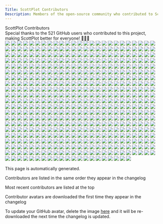 ```yaml
---
Title: ScottPlot Contributors
Description: Members of the open-source community who contributed to ScottPlot
---
```


<div class="mt-3 text-center fs-1 fw-semibold">ScottPlot Contributors</div>
<div class='fs-5 fw-lighter text-center mb-4'>
    Special thanks to the <span class="sparkle-highlight">521</span> GitHub users 
    who contributed to this project, making ScottPlot better for everyone!
    💖🚀✨
</div>
<div class='avatar-container my-3'>
<a href='https://github.com/hsfetterman'><img src='https://scottplot.net/images/contributors/hsfetterman.jpg'></a>
<a href='https://github.com/manaruto'><img src='https://scottplot.net/images/contributors/manaruto.jpg'></a>
<a href='https://github.com/bwedding'><img src='https://scottplot.net/images/contributors/bwedding.jpg'></a>
<a href='https://github.com/CoderPM2011'><img src='https://scottplot.net/images/contributors/coderpm2011.jpg'></a>
<a href='https://github.com/JoeStoneAT'><img src='https://scottplot.net/images/contributors/joestoneat.png'></a>
<a href='https://github.com/bclehmann'><img src='https://scottplot.net/images/contributors/bclehmann.png'></a>
<a href='https://github.com/uperp'><img src='https://scottplot.net/images/contributors/uperp.png'></a>
<a href='https://github.com/dtoppani-twist'><img src='https://scottplot.net/images/contributors/dtoppani-twist.png'></a>
<a href='https://github.com/chen1tian'><img src='https://scottplot.net/images/contributors/chen1tian.png'></a>
<a href='https://github.com/ssharks'><img src='https://scottplot.net/images/contributors/ssharks.png'></a>
<a href='https://github.com/StendProg'><img src='https://scottplot.net/images/contributors/stendprog.png'></a>
<a href='https://github.com/ScottSSapphire'><img src='https://scottplot.net/images/contributors/scottssapphire.png'></a>
<a href='https://github.com/marklam'><img src='https://scottplot.net/images/contributors/marklam.jpg'></a>
<a href='https://github.com/Roman-Rak'><img src='https://scottplot.net/images/contributors/roman-rak.png'></a>
<a href='https://github.com/asmallproblem'><img src='https://scottplot.net/images/contributors/asmallproblem.png'></a>
<a href='https://github.com/jux-stef'><img src='https://scottplot.net/images/contributors/jux-stef.png'></a>
<a href='https://github.com/Corbini'><img src='https://scottplot.net/images/contributors/corbini.png'></a>
<a href='https://github.com/macaba'><img src='https://scottplot.net/images/contributors/macaba.png'></a>
<a href='https://github.com/Muny'><img src='https://scottplot.net/images/contributors/muny.png'></a>
<a href='https://github.com/bouyeijiang'><img src='https://scottplot.net/images/contributors/bouyeijiang.jpg'></a>
<a href='https://github.com/bukowa'><img src='https://scottplot.net/images/contributors/bukowa.png'></a>
<a href='https://github.com/VladislavPustovarov'><img src='https://scottplot.net/images/contributors/vladislavpustovarov.png'></a>
<a href='https://github.com/quantfreedom'><img src='https://scottplot.net/images/contributors/quantfreedom.jpg'></a>
<a href='https://github.com/luo-ross'><img src='https://scottplot.net/images/contributors/luo-ross.jpg'></a>
<a href='https://github.com/onur-akaydin'><img src='https://scottplot.net/images/contributors/onur-akaydin.png'></a>
<a href='https://github.com/allrightsreserved'><img src='https://scottplot.net/images/contributors/allrightsreserved.png'></a>
<a href='https://github.com/aespitia'><img src='https://scottplot.net/images/contributors/aespitia.jpg'></a>
<a href='https://github.com/heartacker'><img src='https://scottplot.net/images/contributors/heartacker.jpg'></a>
<a href='https://github.com/kebox7'><img src='https://scottplot.net/images/contributors/kebox7.png'></a>
<a href='https://github.com/King-Taz'><img src='https://scottplot.net/images/contributors/king-taz.png'></a>
<a href='https://github.com/wi-fr'><img src='https://scottplot.net/images/contributors/wi-fr.png'></a>
<a href='https://github.com/david3951445'><img src='https://scottplot.net/images/contributors/david3951445.png'></a>
<a href='https://github.com/qaz7349134142024'><img src='https://scottplot.net/images/contributors/qaz7349134142024.png'></a>
<a href='https://github.com/zygfrydw'><img src='https://scottplot.net/images/contributors/zygfrydw.jpg'></a>
<a href='https://github.com/nilsakesson'><img src='https://scottplot.net/images/contributors/nilsakesson.png'></a>
<a href='https://github.com/nightroman'><img src='https://scottplot.net/images/contributors/nightroman.jpg'></a>
<a href='https://github.com/claire0821'><img src='https://scottplot.net/images/contributors/claire0821.jpg'></a>
<a href='https://github.com/vadimart92'><img src='https://scottplot.net/images/contributors/vadimart92.jpg'></a>
<a href='https://github.com/SprinterDave'><img src='https://scottplot.net/images/contributors/sprinterdave.jpg'></a>
<a href='https://github.com/louis1901'><img src='https://scottplot.net/images/contributors/louis1901.png'></a>
<a href='https://github.com/Padanian'><img src='https://scottplot.net/images/contributors/padanian.png'></a>
<a href='https://github.com/xichaoqiang'><img src='https://scottplot.net/images/contributors/xichaoqiang.png'></a>
<a href='https://github.com/nullsoftware'><img src='https://scottplot.net/images/contributors/nullsoftware.png'></a>
<a href='https://github.com/Paraplegia'><img src='https://scottplot.net/images/contributors/paraplegia.png'></a>
<a href='https://github.com/CBrauer'><img src='https://scottplot.net/images/contributors/cbrauer.png'></a>
<a href='https://github.com/ecrocombe'><img src='https://scottplot.net/images/contributors/ecrocombe.png'></a>
<a href='https://github.com/wellcaffeinated'><img src='https://scottplot.net/images/contributors/wellcaffeinated.jpg'></a>
<a href='https://github.com/FULL69'><img src='https://scottplot.net/images/contributors/full69.png'></a>
<a href='https://github.com/jpgarza93'><img src='https://scottplot.net/images/contributors/jpgarza93.jpg'></a>
<a href='https://github.com/BambOoxX'><img src='https://scottplot.net/images/contributors/bambooxx.png'></a>
<a href='https://github.com/Liwr9537'><img src='https://scottplot.net/images/contributors/liwr9537.png'></a>
<a href='https://github.com/DaveMartel'><img src='https://scottplot.net/images/contributors/davemartel.png'></a>
<a href='https://github.com/dlampa'><img src='https://scottplot.net/images/contributors/dlampa.jpg'></a>
<a href='https://github.com/Jofstera'><img src='https://scottplot.net/images/contributors/jofstera.jpg'></a>
<a href='https://github.com/czastack'><img src='https://scottplot.net/images/contributors/czastack.png'></a>
<a href='https://github.com/Saklut'><img src='https://scottplot.net/images/contributors/saklut.png'></a>
<a href='https://github.com/matej-mnoucek'><img src='https://scottplot.net/images/contributors/matej-mnoucek.png'></a>
<a href='https://github.com/hljlishen'><img src='https://scottplot.net/images/contributors/hljlishen.png'></a>
<a href='https://github.com/moranmono'><img src='https://scottplot.net/images/contributors/moranmono.png'></a>
<a href='https://github.com/sunefred'><img src='https://scottplot.net/images/contributors/sunefred.jpg'></a>
<a href='https://github.com/sdpenner'><img src='https://scottplot.net/images/contributors/sdpenner.jpg'></a>
<a href='https://github.com/hnMel'><img src='https://scottplot.net/images/contributors/hnmel.png'></a>
<a href='https://github.com/Max-i-m'><img src='https://scottplot.net/images/contributors/max-i-m.png'></a>
<a href='https://github.com/HandsomeGoldenKnight'><img src='https://scottplot.net/images/contributors/handsomegoldenknight.jpg'></a>
<a href='https://github.com/jaguarxii'><img src='https://scottplot.net/images/contributors/jaguarxii.png'></a>
<a href='https://github.com/wellsw'><img src='https://scottplot.net/images/contributors/wellsw.png'></a>
<a href='https://github.com/KroMignon'><img src='https://scottplot.net/images/contributors/kromignon.png'></a>
<a href='https://github.com/Fruchtzwerg94'><img src='https://scottplot.net/images/contributors/fruchtzwerg94.jpg'></a>
<a href='https://github.com/KosmosWerner'><img src='https://scottplot.net/images/contributors/kosmoswerner.jpg'></a>
<a href='https://github.com/ArchieCoder'><img src='https://scottplot.net/images/contributors/archiecoder.jpg'></a>
<a href='https://github.com/ProgrammerGuy76'><img src='https://scottplot.net/images/contributors/programmerguy76.png'></a>
<a href='https://github.com/agneszitte'><img src='https://scottplot.net/images/contributors/agneszitte.jpg'></a>
<a href='https://github.com/AzureGulf'><img src='https://scottplot.net/images/contributors/azuregulf.png'></a>
<a href='https://github.com/Treppon'><img src='https://scottplot.net/images/contributors/treppon.png'></a>
<a href='https://github.com/endeffects'><img src='https://scottplot.net/images/contributors/endeffects.jpg'></a>
<a href='https://github.com/cvdevol'><img src='https://scottplot.net/images/contributors/cvdevol.jpg'></a>
<a href='https://github.com/nRoger-Env'><img src='https://scottplot.net/images/contributors/nroger-env.png'></a>
<a href='https://github.com/Cassar17'><img src='https://scottplot.net/images/contributors/cassar17.png'></a>
<a href='https://github.com/cosmicDustOfLightLength'><img src='https://scottplot.net/images/contributors/cosmicdustoflightlength.jpg'></a>
<a href='https://github.com/Lyakabynka'><img src='https://scottplot.net/images/contributors/lyakabynka.png'></a>
<a href='https://github.com/tiger2014'><img src='https://scottplot.net/images/contributors/tiger2014.png'></a>
<a href='https://github.com/ZTaiIT1025'><img src='https://scottplot.net/images/contributors/ztaiit1025.png'></a>
<a href='https://github.com/TheFizz'><img src='https://scottplot.net/images/contributors/thefizz.png'></a>
<a href='https://github.com/Or8e4m4n'><img src='https://scottplot.net/images/contributors/or8e4m4n.jpg'></a>
<a href='https://github.com/idotta'><img src='https://scottplot.net/images/contributors/idotta.jpg'></a>
<a href='https://github.com/vilgotf'><img src='https://scottplot.net/images/contributors/vilgotf.png'></a>
<a href='https://github.com/h135558'><img src='https://scottplot.net/images/contributors/h135558.png'></a>
<a href='https://github.com/drolevar'><img src='https://scottplot.net/images/contributors/drolevar.jpg'></a>
<a href='https://github.com/LeaFrock'><img src='https://scottplot.net/images/contributors/leafrock.jpg'></a>
<a href='https://github.com/RFBomb'><img src='https://scottplot.net/images/contributors/rfbomb.png'></a>
<a href='https://github.com/sterenas'><img src='https://scottplot.net/images/contributors/sterenas.jpg'></a>
<a href='https://github.com/Martin12350'><img src='https://scottplot.net/images/contributors/martin12350.png'></a>
<a href='https://github.com/johndoh'><img src='https://scottplot.net/images/contributors/johndoh.png'></a>
<a href='https://github.com/bradcb212'><img src='https://scottplot.net/images/contributors/bradcb212.png'></a>
<a href='https://github.com/lguelat'><img src='https://scottplot.net/images/contributors/lguelat.png'></a>
<a href='https://github.com/jon-rizzo'><img src='https://scottplot.net/images/contributors/jon-rizzo.png'></a>
<a href='https://github.com/ByteSore'><img src='https://scottplot.net/images/contributors/bytesore.png'></a>
<a href='https://github.com/bry-decelles'><img src='https://scottplot.net/images/contributors/bry-decelles.jpg'></a>
<a href='https://github.com/brokoli777'><img src='https://scottplot.net/images/contributors/brokoli777.jpg'></a>
<a href='https://github.com/0xfded'><img src='https://scottplot.net/images/contributors/0xfded.png'></a>
<a href='https://github.com/DDiggs91'><img src='https://scottplot.net/images/contributors/ddiggs91.png'></a>
<a href='https://github.com/BrianAtZetica'><img src='https://scottplot.net/images/contributors/brianatzetica.png'></a>
<a href='https://github.com/blouflashdb'><img src='https://scottplot.net/images/contributors/blouflashdb.png'></a>
<a href='https://github.com/seeingistrue'><img src='https://scottplot.net/images/contributors/seeingistrue.png'></a>
<a href='https://github.com/lasooch'><img src='https://scottplot.net/images/contributors/lasooch.png'></a>
<a href='https://github.com/karlipl'><img src='https://scottplot.net/images/contributors/karlipl.png'></a>
<a href='https://github.com/zxy874175242'><img src='https://scottplot.net/images/contributors/zxy874175242.png'></a>
<a href='https://github.com/andresod'><img src='https://scottplot.net/images/contributors/andresod.png'></a>
<a href='https://github.com/fanshuxian'><img src='https://scottplot.net/images/contributors/fanshuxian.png'></a>
<a href='https://github.com/epegeot'><img src='https://scottplot.net/images/contributors/epegeot.jpg'></a>
<a href='https://github.com/SerTetora'><img src='https://scottplot.net/images/contributors/sertetora.jpg'></a>
<a href='https://github.com/Hawkwind250'><img src='https://scottplot.net/images/contributors/hawkwind250.png'></a>
<a href='https://github.com/bforlgreen'><img src='https://scottplot.net/images/contributors/bforlgreen.png'></a>
<a href='https://github.com/CodeDevAM'><img src='https://scottplot.net/images/contributors/codedevam.png'></a>
<a href='https://github.com/ANGADJEET'><img src='https://scottplot.net/images/contributors/angadjeet.jpg'></a>
<a href='https://github.com/aalgrou'><img src='https://scottplot.net/images/contributors/aalgrou.png'></a>
<a href='https://github.com/githubkau'><img src='https://scottplot.net/images/contributors/githubkau.png'></a>
<a href='https://github.com/MarkG008'><img src='https://scottplot.net/images/contributors/markg008.png'></a>
<a href='https://github.com/banncan'><img src='https://scottplot.net/images/contributors/banncan.jpg'></a>
<a href='https://github.com/swaitvor'><img src='https://scottplot.net/images/contributors/swaitvor.png'></a>
<a href='https://github.com/chhh'><img src='https://scottplot.net/images/contributors/chhh.jpg'></a>
<a href='https://github.com/cataclism'><img src='https://scottplot.net/images/contributors/cataclism.png'></a>
<a href='https://github.com/danieljfarrell'><img src='https://scottplot.net/images/contributors/danieljfarrell.png'></a>
<a href='https://github.com/fuxinsen'><img src='https://scottplot.net/images/contributors/fuxinsen.jpg'></a>
<a href='https://github.com/mengfanmin123'><img src='https://scottplot.net/images/contributors/mengfanmin123.png'></a>
<a href='https://github.com/loyvsc'><img src='https://scottplot.net/images/contributors/loyvsc.jpg'></a>
<a href='https://github.com/MCF'><img src='https://scottplot.net/images/contributors/mcf.jpg'></a>
<a href='https://github.com/EricEzaM'><img src='https://scottplot.net/images/contributors/ericezam.jpg'></a>
<a href='https://github.com/sproott'><img src='https://scottplot.net/images/contributors/sproott.png'></a>
<a href='https://github.com/KennyTK'><img src='https://scottplot.net/images/contributors/kennytk.jpg'></a>
<a href='https://github.com/itsmygam3'><img src='https://scottplot.net/images/contributors/itsmygam3.jpg'></a>
<a href='https://github.com/FengQingYangDad'><img src='https://scottplot.net/images/contributors/fengqingyangdad.png'></a>
<a href='https://github.com/BendRocks'><img src='https://scottplot.net/images/contributors/bendrocks.png'></a>
<a href='https://github.com/Giviruk'><img src='https://scottplot.net/images/contributors/giviruk.jpg'></a>
<a href='https://github.com/JinjieZhao'><img src='https://scottplot.net/images/contributors/jinjiezhao.png'></a>
<a href='https://github.com/ValeraTychov'><img src='https://scottplot.net/images/contributors/valeratychov.png'></a>
<a href='https://github.com/VibrationAnalystCN'><img src='https://scottplot.net/images/contributors/vibrationanalystcn.jpg'></a>
<a href='https://github.com/levipara'><img src='https://scottplot.net/images/contributors/levipara.png'></a>
<a href='https://github.com/MatKinPro'><img src='https://scottplot.net/images/contributors/matkinpro.png'></a>
<a href='https://github.com/h25019871990'><img src='https://scottplot.net/images/contributors/h25019871990.png'></a>
<a href='https://github.com/CD-SailingPerf'><img src='https://scottplot.net/images/contributors/cd-sailingperf.png'></a>
<a href='https://github.com/bukkideme'><img src='https://scottplot.net/images/contributors/bukkideme.jpg'></a>
<a href='https://github.com/alexisvrignaud'><img src='https://scottplot.net/images/contributors/alexisvrignaud.png'></a>
<a href='https://github.com/r-j-s'><img src='https://scottplot.net/images/contributors/r-j-s.png'></a>
<a href='https://github.com/mawbydp'><img src='https://scottplot.net/images/contributors/mawbydp.jpg'></a>
<a href='https://github.com/TenebrosFR'><img src='https://scottplot.net/images/contributors/tenebrosfr.png'></a>
<a href='https://github.com/seishinkouki'><img src='https://scottplot.net/images/contributors/seishinkouki.png'></a>
<a href='https://github.com/Cardroid'><img src='https://scottplot.net/images/contributors/cardroid.png'></a>
<a href='https://github.com/Limula-PMA'><img src='https://scottplot.net/images/contributors/limula-pma.png'></a>
<a href='https://github.com/kareem469'><img src='https://scottplot.net/images/contributors/kareem469.png'></a>
<a href='https://github.com/ebarnard'><img src='https://scottplot.net/images/contributors/ebarnard.png'></a>
<a href='https://github.com/LerkLin'><img src='https://scottplot.net/images/contributors/lerklin.png'></a>
<a href='https://github.com/fdesordi'><img src='https://scottplot.net/images/contributors/fdesordi.png'></a>
<a href='https://github.com/ZSYMAX'><img src='https://scottplot.net/images/contributors/zsymax.jpg'></a>
<a href='https://github.com/Graat'><img src='https://scottplot.net/images/contributors/graat.png'></a>
<a href='https://github.com/feichti92'><img src='https://scottplot.net/images/contributors/feichti92.png'></a>
<a href='https://github.com/Kareltje1980'><img src='https://scottplot.net/images/contributors/kareltje1980.png'></a>
<a href='https://github.com/rubenslkirchner'><img src='https://scottplot.net/images/contributors/rubenslkirchner.jpg'></a>
<a href='https://github.com/Fokatu'><img src='https://scottplot.net/images/contributors/fokatu.png'></a>
<a href='https://github.com/MichaelKuelshammer'><img src='https://scottplot.net/images/contributors/michaelkuelshammer.jpg'></a>
<a href='https://github.com/SebastianDirks'><img src='https://scottplot.net/images/contributors/sebastiandirks.png'></a>
<a href='https://github.com/Diddlik'><img src='https://scottplot.net/images/contributors/diddlik.jpg'></a>
<a href='https://github.com/slotinvo'><img src='https://scottplot.net/images/contributors/slotinvo.png'></a>
<a href='https://github.com/hazenjaqdx3'><img src='https://scottplot.net/images/contributors/hazenjaqdx3.png'></a>
<a href='https://github.com/zhhding'><img src='https://scottplot.net/images/contributors/zhhding.png'></a>
<a href='https://github.com/Xhichn'><img src='https://scottplot.net/images/contributors/xhichn.png'></a>
<a href='https://github.com/mjazd'><img src='https://scottplot.net/images/contributors/mjazd.png'></a>
<a href='https://github.com/mloppnow'><img src='https://scottplot.net/images/contributors/mloppnow.png'></a>
<a href='https://github.com/mikeKuester'><img src='https://scottplot.net/images/contributors/mikekuester.jpg'></a>
<a href='https://github.com/jamaa'><img src='https://scottplot.net/images/contributors/jamaa.jpg'></a>
<a href='https://github.com/xantiva'><img src='https://scottplot.net/images/contributors/xantiva.png'></a>
<a href='https://github.com/sdhongjun'><img src='https://scottplot.net/images/contributors/sdhongjun.png'></a>
<a href='https://github.com/Matthew-Chidlow'><img src='https://scottplot.net/images/contributors/matthew-chidlow.png'></a>
<a href='https://github.com/Dibyanshuaman'><img src='https://scottplot.net/images/contributors/dibyanshuaman.png'></a>
<a href='https://github.com/PZidlik'><img src='https://scottplot.net/images/contributors/pzidlik.png'></a>
<a href='https://github.com/tibormarchynzoom'><img src='https://scottplot.net/images/contributors/tibormarchynzoom.jpg'></a>
<a href='https://github.com/CodeBehemoth'><img src='https://scottplot.net/images/contributors/codebehemoth.png'></a>
<a href='https://github.com/Kruno313'><img src='https://scottplot.net/images/contributors/kruno313.png'></a>
<a href='https://github.com/NicolasLairNET'><img src='https://scottplot.net/images/contributors/nicolaslairnet.png'></a>
<a href='https://github.com/abdul-muyeed'><img src='https://scottplot.net/images/contributors/abdul-muyeed.png'></a>
<a href='https://github.com/MagicFawkes'><img src='https://scottplot.net/images/contributors/magicfawkes.jpg'></a>
<a href='https://github.com/angelofb'><img src='https://scottplot.net/images/contributors/angelofb.jpg'></a>
<a href='https://github.com/SongPing'><img src='https://scottplot.net/images/contributors/songping.png'></a>
<a href='https://github.com/sunshuaize'><img src='https://scottplot.net/images/contributors/sunshuaize.png'></a>
<a href='https://github.com/Alexander-png'><img src='https://scottplot.net/images/contributors/alexander-png.jpg'></a>
<a href='https://github.com/yui1227'><img src='https://scottplot.net/images/contributors/yui1227.jpg'></a>
<a href='https://github.com/endreew'><img src='https://scottplot.net/images/contributors/endreew.png'></a>
<a href='https://github.com/blahetal'><img src='https://scottplot.net/images/contributors/blahetal.png'></a>
<a href='https://github.com/pkstrsk'><img src='https://scottplot.net/images/contributors/pkstrsk.png'></a>
<a href='https://github.com/chjrom'><img src='https://scottplot.net/images/contributors/chjrom.png'></a>
<a href='https://github.com/Hub3r'><img src='https://scottplot.net/images/contributors/hub3r.png'></a>
<a href='https://github.com/oktrue'><img src='https://scottplot.net/images/contributors/oktrue.png'></a>
<a href='https://github.com/VisMotrix'><img src='https://scottplot.net/images/contributors/vismotrix.png'></a>
<a href='https://github.com/Excustic'><img src='https://scottplot.net/images/contributors/excustic.png'></a>
<a href='https://github.com/aniketkumar7'><img src='https://scottplot.net/images/contributors/aniketkumar7.jpg'></a>
<a href='https://github.com/bjschwarz'><img src='https://scottplot.net/images/contributors/bjschwarz.jpg'></a>
<a href='https://github.com/ja1234567'><img src='https://scottplot.net/images/contributors/ja1234567.png'></a>
<a href='https://github.com/NateEbling'><img src='https://scottplot.net/images/contributors/nateebling.jpg'></a>
<a href='https://github.com/PaxITIS'><img src='https://scottplot.net/images/contributors/paxitis.jpg'></a>
<a href='https://github.com/MareMare'><img src='https://scottplot.net/images/contributors/maremare.png'></a>
<a href='https://github.com/RubensMigliore'><img src='https://scottplot.net/images/contributors/rubensmigliore.png'></a>
<a href='https://github.com/drphobos'><img src='https://scottplot.net/images/contributors/drphobos.png'></a>
<a href='https://github.com/MrOldOwl'><img src='https://scottplot.net/images/contributors/mroldowl.jpg'></a>
<a href='https://github.com/minjjKang'><img src='https://scottplot.net/images/contributors/minjjkang.png'></a>
<a href='https://github.com/Milkitic'><img src='https://scottplot.net/images/contributors/milkitic.jpg'></a>
<a href='https://github.com/arthurits'><img src='https://scottplot.net/images/contributors/arthurits.png'></a>
<a href='https://github.com/DominicBeer'><img src='https://scottplot.net/images/contributors/dominicbeer.png'></a>
<a href='https://github.com/ykarpeev'><img src='https://scottplot.net/images/contributors/ykarpeev.png'></a>
<a href='https://github.com/fhannan-ti'><img src='https://scottplot.net/images/contributors/fhannan-ti.png'></a>
<a href='https://github.com/redrabbit007'><img src='https://scottplot.net/images/contributors/redrabbit007.png'></a>
<a href='https://github.com/csbebetter'><img src='https://scottplot.net/images/contributors/csbebetter.jpg'></a>
<a href='https://github.com/unsigned-ru'><img src='https://scottplot.net/images/contributors/unsigned-ru.png'></a>
<a href='https://github.com/wsomegapoint'><img src='https://scottplot.net/images/contributors/wsomegapoint.png'></a>
<a href='https://github.com/Prototipo-Erick-Santander'><img src='https://scottplot.net/images/contributors/prototipo-erick-santander.png'></a>
<a href='https://github.com/David-A-Blankenship'><img src='https://scottplot.net/images/contributors/david-a-blankenship.png'></a>
<a href='https://github.com/edwwsw'><img src='https://scottplot.net/images/contributors/edwwsw.png'></a>
<a href='https://github.com/DouglasWatt'><img src='https://scottplot.net/images/contributors/douglaswatt.png'></a>
<a href='https://github.com/kagerouttepaso'><img src='https://scottplot.net/images/contributors/kagerouttepaso.png'></a>
<a href='https://github.com/hockerschwan'><img src='https://scottplot.net/images/contributors/hockerschwan.png'></a>
<a href='https://github.com/lindpatr'><img src='https://scottplot.net/images/contributors/lindpatr.png'></a>
<a href='https://github.com/enumer'><img src='https://scottplot.net/images/contributors/enumer.png'></a>
<a href='https://github.com/DerekGooding'><img src='https://scottplot.net/images/contributors/derekgooding.jpg'></a>
<a href='https://github.com/faguetan'><img src='https://scottplot.net/images/contributors/faguetan.png'></a>
<a href='https://github.com/Nils-Berghs'><img src='https://scottplot.net/images/contributors/nils-berghs.png'></a>
<a href='https://github.com/PhoenixChenLu'><img src='https://scottplot.net/images/contributors/phoenixchenlu.jpg'></a>
<a href='https://github.com/erikjl'><img src='https://scottplot.net/images/contributors/erikjl.jpg'></a>
<a href='https://github.com/stratdev3'><img src='https://scottplot.net/images/contributors/stratdev3.png'></a>
<a href='https://github.com/MaxFun'><img src='https://scottplot.net/images/contributors/maxfun.png'></a>
<a href='https://github.com/mlessmann'><img src='https://scottplot.net/images/contributors/mlessmann.jpg'></a>
<a href='https://github.com/NoahSigl'><img src='https://scottplot.net/images/contributors/noahsigl.png'></a>
<a href='https://github.com/fujiangang'><img src='https://scottplot.net/images/contributors/fujiangang.png'></a>
<a href='https://github.com/MarekJur'><img src='https://scottplot.net/images/contributors/marekjur.png'></a>
<a href='https://github.com/VoteForPedro'><img src='https://scottplot.net/images/contributors/voteforpedro.png'></a>
<a href='https://github.com/kl7107'><img src='https://scottplot.net/images/contributors/kl7107.png'></a>
<a href='https://github.com/prime167'><img src='https://scottplot.net/images/contributors/prime167.png'></a>
<a href='https://github.com/devbotas'><img src='https://scottplot.net/images/contributors/devbotas.png'></a>
<a href='https://github.com/Marvenix'><img src='https://scottplot.net/images/contributors/marvenix.png'></a>
<a href='https://github.com/LumAsWell'><img src='https://scottplot.net/images/contributors/lumaswell.png'></a>
<a href='https://github.com/chaojian-zhang'><img src='https://scottplot.net/images/contributors/chaojian-zhang.png'></a>
<a href='https://github.com/raburton'><img src='https://scottplot.net/images/contributors/raburton.png'></a>
<a href='https://github.com/barnettben'><img src='https://scottplot.net/images/contributors/barnettben.jpg'></a>
<a href='https://github.com/robbyls'><img src='https://scottplot.net/images/contributors/robbyls.png'></a>
<a href='https://github.com/mjpz'><img src='https://scottplot.net/images/contributors/mjpz.png'></a>
<a href='https://github.com/segeyros'><img src='https://scottplot.net/images/contributors/segeyros.png'></a>
<a href='https://github.com/Milyczekpolsl'><img src='https://scottplot.net/images/contributors/milyczekpolsl.png'></a>
<a href='https://github.com/sghctoma'><img src='https://scottplot.net/images/contributors/sghctoma.jpg'></a>
<a href='https://github.com/Smonze'><img src='https://scottplot.net/images/contributors/smonze.png'></a>
<a href='https://github.com/ChristianWeigand'><img src='https://scottplot.net/images/contributors/christianweigand.jpg'></a>
<a href='https://github.com/wolfcomp'><img src='https://scottplot.net/images/contributors/wolfcomp.png'></a>
<a href='https://github.com/angulion'><img src='https://scottplot.net/images/contributors/angulion.png'></a>
<a href='https://github.com/skn41'><img src='https://scottplot.net/images/contributors/skn41.png'></a>
<a href='https://github.com/albyoo'><img src='https://scottplot.net/images/contributors/albyoo.png'></a>
<a href='https://github.com/Gray-lab'><img src='https://scottplot.net/images/contributors/gray-lab.png'></a>
<a href='https://github.com/lichen95'><img src='https://scottplot.net/images/contributors/lichen95.jpg'></a>
<a href='https://github.com/Em3a-c'><img src='https://scottplot.net/images/contributors/em3a-c.png'></a>
<a href='https://github.com/cornford'><img src='https://scottplot.net/images/contributors/cornford.jpg'></a>
<a href='https://github.com/AndreyPalyutin'><img src='https://scottplot.net/images/contributors/andreypalyutin.png'></a>
<a href='https://github.com/SerhiiMahera'><img src='https://scottplot.net/images/contributors/serhiimahera.png'></a>
<a href='https://github.com/ashe27'><img src='https://scottplot.net/images/contributors/ashe27.png'></a>
<a href='https://github.com/sulivanganter'><img src='https://scottplot.net/images/contributors/sulivanganter.jpg'></a>
<a href='https://github.com/proplunger'><img src='https://scottplot.net/images/contributors/proplunger.png'></a>
<a href='https://github.com/Crown0815'><img src='https://scottplot.net/images/contributors/crown0815.png'></a>
<a href='https://github.com/JurasskPark'><img src='https://scottplot.net/images/contributors/jurasskpark.jpg'></a>
<a href='https://github.com/zy1075984'><img src='https://scottplot.net/images/contributors/zy1075984.png'></a>
<a href='https://github.com/JohnSmith20211124'><img src='https://scottplot.net/images/contributors/johnsmith20211124.png'></a>
<a href='https://github.com/Developer-Alexander'><img src='https://scottplot.net/images/contributors/developer-alexander.png'></a>
<a href='https://github.com/dhgigisoave'><img src='https://scottplot.net/images/contributors/dhgigisoave.png'></a>
<a href='https://github.com/mocakturk'><img src='https://scottplot.net/images/contributors/mocakturk.png'></a>
<a href='https://github.com/SasKayDE'><img src='https://scottplot.net/images/contributors/saskayde.png'></a>
<a href='https://github.com/melhashash'><img src='https://scottplot.net/images/contributors/melhashash.png'></a>
<a href='https://github.com/LapinFou'><img src='https://scottplot.net/images/contributors/lapinfou.png'></a>
<a href='https://github.com/JbmOnGitHub'><img src='https://scottplot.net/images/contributors/jbmongithub.png'></a>
<a href='https://github.com/FannyAtGitHub'><img src='https://scottplot.net/images/contributors/fannyatgithub.png'></a>
<a href='https://github.com/b4shful'><img src='https://scottplot.net/images/contributors/b4shful.png'></a>
<a href='https://github.com/viktoriussuwandi'><img src='https://scottplot.net/images/contributors/viktoriussuwandi.png'></a>
<a href='https://github.com/msroest'><img src='https://scottplot.net/images/contributors/msroest.jpg'></a>
<a href='https://github.com/anewton'><img src='https://scottplot.net/images/contributors/anewton.png'></a>
<a href='https://github.com/nightfog-git'><img src='https://scottplot.net/images/contributors/nightfog-git.png'></a>
<a href='https://github.com/taya92413'><img src='https://scottplot.net/images/contributors/taya92413.png'></a>
<a href='https://github.com/p4pravin'><img src='https://scottplot.net/images/contributors/p4pravin.png'></a>
<a href='https://github.com/tinuskotze'><img src='https://scottplot.net/images/contributors/tinuskotze.png'></a>
<a href='https://github.com/dpieve'><img src='https://scottplot.net/images/contributors/dpieve.png'></a>
<a href='https://github.com/ahmad-qamar'><img src='https://scottplot.net/images/contributors/ahmad-qamar.png'></a>
<a href='https://github.com/PremekTill'><img src='https://scottplot.net/images/contributors/premektill.png'></a>
<a href='https://github.com/dayo05'><img src='https://scottplot.net/images/contributors/dayo05.png'></a>
<a href='https://github.com/DmitryKotenev'><img src='https://scottplot.net/images/contributors/dmitrykotenev.png'></a>
<a href='https://github.com/Silent0Wings'><img src='https://scottplot.net/images/contributors/silent0wings.png'></a>
<a href='https://github.com/able-j'><img src='https://scottplot.net/images/contributors/able-j.jpg'></a>
<a href='https://github.com/tijin-abe-thomas'><img src='https://scottplot.net/images/contributors/tijin-abe-thomas.jpg'></a>
<a href='https://github.com/JasonC0x0D'><img src='https://scottplot.net/images/contributors/jasonc0x0d.png'></a>
<a href='https://github.com/tadmccorkle'><img src='https://scottplot.net/images/contributors/tadmccorkle.jpg'></a>
<a href='https://github.com/Tilation'><img src='https://scottplot.net/images/contributors/tilation.png'></a>
<a href='https://github.com/Xerxes004'><img src='https://scottplot.net/images/contributors/xerxes004.jpg'></a>
<a href='https://github.com/hellfo'><img src='https://scottplot.net/images/contributors/hellfo.png'></a>
<a href='https://github.com/mYcheng-95'><img src='https://scottplot.net/images/contributors/mycheng-95.png'></a>
<a href='https://github.com/Guillaume-Deville'><img src='https://scottplot.net/images/contributors/guillaume-deville.png'></a>
<a href='https://github.com/RachamimYaakobov'><img src='https://scottplot.net/images/contributors/rachamimyaakobov.png'></a>
<a href='https://github.com/MyZQL'><img src='https://scottplot.net/images/contributors/myzql.png'></a>
<a href='https://github.com/Marc-Frank'><img src='https://scottplot.net/images/contributors/marc-frank.jpg'></a>
<a href='https://github.com/pjt33'><img src='https://scottplot.net/images/contributors/pjt33.png'></a>
<a href='https://github.com/oldteacup'><img src='https://scottplot.net/images/contributors/oldteacup.png'></a>
<a href='https://github.com/stendprog'><img src='https://scottplot.net/images/contributors/stendprog.png'></a>
<a href='https://github.com/chrisxfire'><img src='https://scottplot.net/images/contributors/chrisxfire.jpg'></a>
<a href='https://github.com/JohniMIEP'><img src='https://scottplot.net/images/contributors/johnimiep.png'></a>
<a href='https://github.com/szescxz'><img src='https://scottplot.net/images/contributors/szescxz.png'></a>
<a href='https://github.com/Jordant190'><img src='https://scottplot.net/images/contributors/jordant190.png'></a>
<a href='https://github.com/StefanBertels'><img src='https://scottplot.net/images/contributors/stefanbertels.jpg'></a>
<a href='https://github.com/wfs1900'><img src='https://scottplot.net/images/contributors/wfs1900.jpg'></a>
<a href='https://github.com/Minu476'><img src='https://scottplot.net/images/contributors/minu476.png'></a>
<a href='https://github.com/Angeld10'><img src='https://scottplot.net/images/contributors/angeld10.png'></a>
<a href='https://github.com/benton-anderson'><img src='https://scottplot.net/images/contributors/benton-anderson.png'></a>
<a href='https://github.com/nuelle16'><img src='https://scottplot.net/images/contributors/nuelle16.png'></a>
<a href='https://github.com/cpa-level-it'><img src='https://scottplot.net/images/contributors/cpa-level-it.jpg'></a>
<a href='https://github.com/cxjcqu'><img src='https://scottplot.net/images/contributors/cxjcqu.png'></a>
<a href='https://github.com/dusko23'><img src='https://scottplot.net/images/contributors/dusko23.png'></a>
<a href='https://github.com/Gholamalih'><img src='https://scottplot.net/images/contributors/gholamalih.jpg'></a>
<a href='https://github.com/pavlexander'><img src='https://scottplot.net/images/contributors/pavlexander.png'></a>
<a href='https://github.com/EFeru'><img src='https://scottplot.net/images/contributors/eferu.jpg'></a>
<a href='https://github.com/Margulieuxd'><img src='https://scottplot.net/images/contributors/margulieuxd.png'></a>
<a href='https://github.com/Neopentane1'><img src='https://scottplot.net/images/contributors/neopentane1.png'></a>
<a href='https://github.com/SaltyTears'><img src='https://scottplot.net/images/contributors/saltytears.png'></a>
<a href='https://github.com/DavidWhataGIT'><img src='https://scottplot.net/images/contributors/davidwhatagit.png'></a>
<a href='https://github.com/vietanhbui'><img src='https://scottplot.net/images/contributors/vietanhbui.jpg'></a>
<a href='https://github.com/marcelpel'><img src='https://scottplot.net/images/contributors/marcelpel.png'></a>
<a href='https://github.com/JulianusIV'><img src='https://scottplot.net/images/contributors/julianusiv.png'></a>
<a href='https://github.com/Jonathanio123'><img src='https://scottplot.net/images/contributors/jonathanio123.png'></a>
<a href='https://github.com/neilyoung2008'><img src='https://scottplot.net/images/contributors/neilyoung2008.png'></a>
<a href='https://github.com/Syntaxrabbit'><img src='https://scottplot.net/images/contributors/syntaxrabbit.png'></a>
<a href='https://github.com/ChrisAtVault'><img src='https://scottplot.net/images/contributors/chrisatvault.png'></a>
<a href='https://github.com/KC7465128305'><img src='https://scottplot.net/images/contributors/kc7465128305.png'></a>
<a href='https://github.com/Sprenk'><img src='https://scottplot.net/images/contributors/sprenk.png'></a>
<a href='https://github.com/DevJins'><img src='https://scottplot.net/images/contributors/devjins.jpg'></a>
<a href='https://github.com/dongyi-cai-windsab'><img src='https://scottplot.net/images/contributors/dongyi-cai-windsab.png'></a>
<a href='https://github.com/rafntor'><img src='https://scottplot.net/images/contributors/rafntor.jpg'></a>
<a href='https://github.com/SGanard'><img src='https://scottplot.net/images/contributors/sganard.png'></a>
<a href='https://github.com/Nuliax7'><img src='https://scottplot.net/images/contributors/nuliax7.jpg'></a>
<a href='https://github.com/Rudde'><img src='https://scottplot.net/images/contributors/rudde.png'></a>
<a href='https://github.com/rotger'><img src='https://scottplot.net/images/contributors/rotger.png'></a>
<a href='https://github.com/gobikulandaisamy'><img src='https://scottplot.net/images/contributors/gobikulandaisamy.jpg'></a>
<a href='https://github.com/ShannonZ'><img src='https://scottplot.net/images/contributors/shannonz.png'></a>
<a href='https://github.com/fe-c'><img src='https://scottplot.net/images/contributors/fe-c.png'></a>
<a href='https://github.com/phil100vol'><img src='https://scottplot.net/images/contributors/phil100vol.png'></a>
<a href='https://github.com/rosdyana'><img src='https://scottplot.net/images/contributors/rosdyana.png'></a>
<a href='https://github.com/martinkleppe'><img src='https://scottplot.net/images/contributors/martinkleppe.jpg'></a>
<a href='https://github.com/KonH'><img src='https://scottplot.net/images/contributors/konh.jpg'></a>
<a href='https://github.com/zachesposito'><img src='https://scottplot.net/images/contributors/zachesposito.png'></a>
<a href='https://github.com/xenedia'><img src='https://scottplot.net/images/contributors/xenedia.png'></a>
<a href='https://github.com/DmitryZhelnin'><img src='https://scottplot.net/images/contributors/dmitryzhelnin.jpg'></a>
<a href='https://github.com/lucabat'><img src='https://scottplot.net/images/contributors/lucabat.png'></a>
<a href='https://github.com/codecrafty'><img src='https://scottplot.net/images/contributors/codecrafty.png'></a>
<a href='https://github.com/theelderwand'><img src='https://scottplot.net/images/contributors/theelderwand.png'></a>
<a href='https://github.com/sergaent'><img src='https://scottplot.net/images/contributors/sergaent.jpg'></a>
<a href='https://github.com/sjdemoor'><img src='https://scottplot.net/images/contributors/sjdemoor.png'></a>
<a href='https://github.com/A1145681'><img src='https://scottplot.net/images/contributors/a1145681.png'></a>
<a href='https://github.com/kurupt44'><img src='https://scottplot.net/images/contributors/kurupt44.png'></a>
<a href='https://github.com/apaaris'><img src='https://scottplot.net/images/contributors/apaaris.png'></a>
<a href='https://github.com/thopri'><img src='https://scottplot.net/images/contributors/thopri.png'></a>
<a href='https://github.com/CharlesMauldin'><img src='https://scottplot.net/images/contributors/charlesmauldin.png'></a>
<a href='https://github.com/xmln17'><img src='https://scottplot.net/images/contributors/xmln17.jpg'></a>
<a href='https://github.com/hamhub7'><img src='https://scottplot.net/images/contributors/hamhub7.png'></a>
<a href='https://github.com/PlayCreatively'><img src='https://scottplot.net/images/contributors/playcreatively.jpg'></a>
<a href='https://github.com/Agorath'><img src='https://scottplot.net/images/contributors/agorath.jpg'></a>
<a href='https://github.com/anprevost'><img src='https://scottplot.net/images/contributors/anprevost.png'></a>
<a href='https://github.com/Michael99'><img src='https://scottplot.net/images/contributors/michael99.png'></a>
<a href='https://github.com/AbeniMatteo'><img src='https://scottplot.net/images/contributors/abenimatteo.png'></a>
<a href='https://github.com/johnfoll'><img src='https://scottplot.net/images/contributors/johnfoll.jpg'></a>
<a href='https://github.com/jhm-ciberman'><img src='https://scottplot.net/images/contributors/jhm-ciberman.jpg'></a>
<a href='https://github.com/grabul'><img src='https://scottplot.net/images/contributors/grabul.png'></a>
<a href='https://github.com/strontiumpku'><img src='https://scottplot.net/images/contributors/strontiumpku.png'></a>
<a href='https://github.com/liuhongran626'><img src='https://scottplot.net/images/contributors/liuhongran626.jpg'></a>
<a href='https://github.com/nassaleh'><img src='https://scottplot.net/images/contributors/nassaleh.png'></a>
<a href='https://github.com/wtywtykk'><img src='https://scottplot.net/images/contributors/wtywtykk.png'></a>
<a href='https://github.com/vtozarks'><img src='https://scottplot.net/images/contributors/vtozarks.png'></a>
<a href='https://github.com/Shengcancheng'><img src='https://scottplot.net/images/contributors/shengcancheng.png'></a>
<a href='https://github.com/CarloToso'><img src='https://scottplot.net/images/contributors/carlotoso.png'></a>
<a href='https://github.com/kkaiser41'><img src='https://scottplot.net/images/contributors/kkaiser41.png'></a>
<a href='https://github.com/bradmartin333'><img src='https://scottplot.net/images/contributors/bradmartin333.png'></a>
<a href='https://github.com/Niravk1997'><img src='https://scottplot.net/images/contributors/niravk1997.png'></a>
<a href='https://github.com/m4se'><img src='https://scottplot.net/images/contributors/m4se.png'></a>
<a href='https://github.com/tonpimenta'><img src='https://scottplot.net/images/contributors/tonpimenta.png'></a>
<a href='https://github.com/bernhardbreuss'><img src='https://scottplot.net/images/contributors/bernhardbreuss.png'></a>
<a href='https://github.com/KATAMANENI'><img src='https://scottplot.net/images/contributors/katamaneni.jpg'></a>
<a href='https://github.com/ShenxuanLi'><img src='https://scottplot.net/images/contributors/shenxuanli.jpg'></a>
<a href='https://github.com/kivarsen'><img src='https://scottplot.net/images/contributors/kivarsen.png'></a>
<a href='https://github.com/schifazl'><img src='https://scottplot.net/images/contributors/schifazl.png'></a>
<a href='https://github.com/Regenhardt'><img src='https://scottplot.net/images/contributors/regenhardt.png'></a>
<a href='https://github.com/ChrisCC6'><img src='https://scottplot.net/images/contributors/chriscc6.png'></a>
<a href='https://github.com/envine'><img src='https://scottplot.net/images/contributors/envine.jpg'></a>
<a href='https://github.com/painstgithub'><img src='https://scottplot.net/images/contributors/painstgithub.png'></a>
<a href='https://github.com/zeticabrian'><img src='https://scottplot.net/images/contributors/zeticabrian.png'></a>
<a href='https://github.com/kv-gits'><img src='https://scottplot.net/images/contributors/kv-gits.png'></a>
<a href='https://github.com/ccopsey'><img src='https://scottplot.net/images/contributors/ccopsey.jpg'></a>
<a href='https://github.com/VPKSoft'><img src='https://scottplot.net/images/contributors/vpksoft.jpg'></a>
<a href='https://github.com/Maoyao233'><img src='https://scottplot.net/images/contributors/maoyao233.jpg'></a>
<a href='https://github.com/adgriff2'><img src='https://scottplot.net/images/contributors/adgriff2.png'></a>
<a href='https://github.com/PeppermintKing'><img src='https://scottplot.net/images/contributors/peppermintking.jpg'></a>
<a href='https://github.com/sjlai1993'><img src='https://scottplot.net/images/contributors/sjlai1993.png'></a>
<a href='https://github.com/ZPYin'><img src='https://scottplot.net/images/contributors/zpyin.jpg'></a>
<a href='https://github.com/allopatin'><img src='https://scottplot.net/images/contributors/allopatin.jpg'></a>
<a href='https://github.com/tyrbentsen'><img src='https://scottplot.net/images/contributors/tyrbentsen.png'></a>
<a href='https://github.com/hibus'><img src='https://scottplot.net/images/contributors/hibus.png'></a>
<a href='https://github.com/jankri'><img src='https://scottplot.net/images/contributors/jankri.png'></a>
<a href='https://github.com/r84r'><img src='https://scottplot.net/images/contributors/r84r.png'></a>
<a href='https://github.com/wangyexiang'><img src='https://scottplot.net/images/contributors/wangyexiang.jpg'></a>
<a href='https://github.com/Elgot'><img src='https://scottplot.net/images/contributors/elgot.png'></a>
<a href='https://github.com/saklanmazozgur'><img src='https://scottplot.net/images/contributors/saklanmazozgur.png'></a>
<a href='https://github.com/Rayffer'><img src='https://scottplot.net/images/contributors/rayffer.jpg'></a>
<a href='https://github.com/at2software'><img src='https://scottplot.net/images/contributors/at2software.png'></a>
<a href='https://github.com/gauravagrwal'><img src='https://scottplot.net/images/contributors/gauravagrwal.jpg'></a>
<a href='https://github.com/AndXaf'><img src='https://scottplot.net/images/contributors/andxaf.png'></a>
<a href='https://github.com/Logicman111'><img src='https://scottplot.net/images/contributors/logicman111.png'></a>
<a href='https://github.com/diluculo'><img src='https://scottplot.net/images/contributors/diluculo.png'></a>
<a href='https://github.com/chenxuuu'><img src='https://scottplot.net/images/contributors/chenxuuu.jpg'></a>
<a href='https://github.com/obnews'><img src='https://scottplot.net/images/contributors/obnews.png'></a>
<a href='https://github.com/SuperDaveOsbourne'><img src='https://scottplot.net/images/contributors/superdaveosbourne.png'></a>
<a href='https://github.com/Andreas'><img src='https://scottplot.net/images/contributors/andreas.jpg'></a>
<a href='https://github.com/riquich'><img src='https://scottplot.net/images/contributors/riquich.png'></a>
<a href='https://github.com/MachineFossil'><img src='https://scottplot.net/images/contributors/machinefossil.jpg'></a>
<a href='https://github.com/anose001'><img src='https://scottplot.net/images/contributors/anose001.png'></a>
<a href='https://github.com/ktheijs'><img src='https://scottplot.net/images/contributors/ktheijs.png'></a>
<a href='https://github.com/jbuckmccready'><img src='https://scottplot.net/images/contributors/jbuckmccready.png'></a>
<a href='https://github.com/saroldhand'><img src='https://scottplot.net/images/contributors/saroldhand.png'></a>
<a href='https://github.com/cdytoby'><img src='https://scottplot.net/images/contributors/cdytoby.jpg'></a>
<a href='https://github.com/Terebi42'><img src='https://scottplot.net/images/contributors/terebi42.png'></a>
<a href='https://github.com/jw-suh'><img src='https://scottplot.net/images/contributors/jw-suh.png'></a>
<a href='https://github.com/Kritner'><img src='https://scottplot.net/images/contributors/kritner.jpg'></a>
<a href='https://github.com/Nexus452'><img src='https://scottplot.net/images/contributors/nexus452.png'></a>
<a href='https://github.com/DavidBergstromSWE'><img src='https://scottplot.net/images/contributors/davidbergstromswe.jpg'></a>
<a href='https://github.com/gigios'><img src='https://scottplot.net/images/contributors/gigios.png'></a>
<a href='https://github.com/noob765'><img src='https://scottplot.net/images/contributors/noob765.png'></a>
<a href='https://github.com/simmdan'><img src='https://scottplot.net/images/contributors/simmdan.jpg'></a>
<a href='https://github.com/ddrrrr'><img src='https://scottplot.net/images/contributors/ddrrrr.png'></a>
<a href='https://github.com/rutkowskit'><img src='https://scottplot.net/images/contributors/rutkowskit.jpg'></a>
<a href='https://github.com/breakwinz'><img src='https://scottplot.net/images/contributors/breakwinz.png'></a>
<a href='https://github.com/ramsayamarin'><img src='https://scottplot.net/images/contributors/ramsayamarin.jpg'></a>
<a href='https://github.com/Orace'><img src='https://scottplot.net/images/contributors/orace.jpg'></a>
<a href='https://github.com/kegesch'><img src='https://scottplot.net/images/contributors/kegesch.png'></a>
<a href='https://github.com/Nextra'><img src='https://scottplot.net/images/contributors/nextra.png'></a>
<a href='https://github.com/petersesztak'><img src='https://scottplot.net/images/contributors/petersesztak.png'></a>
<a href='https://github.com/hhubschle'><img src='https://scottplot.net/images/contributors/hhubschle.png'></a>
<a href='https://github.com/kirsan31'><img src='https://scottplot.net/images/contributors/kirsan31.jpg'></a>
<a href='https://github.com/bftrock'><img src='https://scottplot.net/images/contributors/bftrock.png'></a>
<a href='https://github.com/damiandixon'><img src='https://scottplot.net/images/contributors/damiandixon.jpg'></a>
<a href='https://github.com/ssalsinha'><img src='https://scottplot.net/images/contributors/ssalsinha.png'></a>
<a href='https://github.com/Superberti'><img src='https://scottplot.net/images/contributors/superberti.jpg'></a>
<a href='https://github.com/JS-BGResearch'><img src='https://scottplot.net/images/contributors/js-bgresearch.png'></a>
<a href='https://github.com/CalderWhite'><img src='https://scottplot.net/images/contributors/calderwhite.png'></a>
<a href='https://github.com/PeterDavidson'><img src='https://scottplot.net/images/contributors/peterdavidson.png'></a>
<a href='https://github.com/ademkaya'><img src='https://scottplot.net/images/contributors/ademkaya.jpg'></a>
<a href='https://github.com/PassionateDeveloper86'><img src='https://scottplot.net/images/contributors/passionatedeveloper86.png'></a>
<a href='https://github.com/boingo100p'><img src='https://scottplot.net/images/contributors/boingo100p.jpg'></a>
<a href='https://github.com/audun'><img src='https://scottplot.net/images/contributors/audun.jpg'></a>
<a href='https://github.com/pietcoussens'><img src='https://scottplot.net/images/contributors/pietcoussens.png'></a>
<a href='https://github.com/LB767'><img src='https://scottplot.net/images/contributors/lb767.png'></a>
<a href='https://github.com/oszymczak'><img src='https://scottplot.net/images/contributors/oszymczak.png'></a>
<a href='https://github.com/mzemljak'><img src='https://scottplot.net/images/contributors/mzemljak.png'></a>
<a href='https://github.com/AlgoExecutor'><img src='https://scottplot.net/images/contributors/algoexecutor.png'></a>
<a href='https://github.com/ticool'><img src='https://scottplot.net/images/contributors/ticool.png'></a>
<a href='https://github.com/mrradd'><img src='https://scottplot.net/images/contributors/mrradd.jpg'></a>
<a href='https://github.com/Timothy343'><img src='https://scottplot.net/images/contributors/timothy343.png'></a>
<a href='https://github.com/rhys-wootton'><img src='https://scottplot.net/images/contributors/rhys-wootton.jpg'></a>
<a href='https://github.com/ohru131'><img src='https://scottplot.net/images/contributors/ohru131.png'></a>
<a href='https://github.com/KlaskSkovby'><img src='https://scottplot.net/images/contributors/klaskskovby.png'></a>
<a href='https://github.com/Matthias-C'><img src='https://scottplot.net/images/contributors/matthias-c.jpg'></a>
<a href='https://github.com/Scr0nch'><img src='https://scottplot.net/images/contributors/scr0nch.png'></a>
<a href='https://github.com/inqb'><img src='https://scottplot.net/images/contributors/inqb.png'></a>
<a href='https://github.com/jl0pd'><img src='https://scottplot.net/images/contributors/jl0pd.png'></a>
<a href='https://github.com/MisterRedactus'><img src='https://scottplot.net/images/contributors/misterredactus.png'></a>
<a href='https://github.com/MithrilMan'><img src='https://scottplot.net/images/contributors/mithrilman.png'></a>
<a href='https://github.com/SommerEngineering'><img src='https://scottplot.net/images/contributors/sommerengineering.png'></a>
<a href='https://github.com/martin-brajer'><img src='https://scottplot.net/images/contributors/martin-brajer.png'></a>
<a href='https://github.com/Ichibot200'><img src='https://scottplot.net/images/contributors/ichibot200.png'></a>
<a href='https://github.com/charlescao460'><img src='https://scottplot.net/images/contributors/charlescao460.jpg'></a>
<a href='https://github.com/RFIsoft'><img src='https://scottplot.net/images/contributors/rfisoft.jpg'></a>
<a href='https://github.com/ozgur640'><img src='https://scottplot.net/images/contributors/ozgur640.png'></a>
<a href='https://github.com/apkrymov'><img src='https://scottplot.net/images/contributors/apkrymov.png'></a>
<a href='https://github.com/waynetheron'><img src='https://scottplot.net/images/contributors/waynetheron.png'></a>
<a href='https://github.com/Torgano'><img src='https://scottplot.net/images/contributors/torgano.png'></a>
<a href='https://github.com/AlexFsmn'><img src='https://scottplot.net/images/contributors/alexfsmn.png'></a>
<a href='https://github.com/el-aasi'><img src='https://scottplot.net/images/contributors/el-aasi.jpg'></a>
<a href='https://github.com/AteCoder'><img src='https://scottplot.net/images/contributors/atecoder.jpg'></a>
<a href='https://github.com/vrdriver'><img src='https://scottplot.net/images/contributors/vrdriver.jpg'></a>
<a href='https://github.com/nashilnik'><img src='https://scottplot.net/images/contributors/nashilnik.png'></a>
<a href='https://github.com/WillemWever'><img src='https://scottplot.net/images/contributors/willemwever.png'></a>
<a href='https://github.com/HowardWhile'><img src='https://scottplot.net/images/contributors/howardwhile.jpg'></a>
<a href='https://github.com/cstyx'><img src='https://scottplot.net/images/contributors/cstyx.png'></a>
<a href='https://github.com/Resonanz'><img src='https://scottplot.net/images/contributors/resonanz.png'></a>
<a href='https://github.com/bhairav-thakkar'><img src='https://scottplot.net/images/contributors/bhairav-thakkar.png'></a>
<a href='https://github.com/Helitune-RobMcKay'><img src='https://scottplot.net/images/contributors/helitune-robmckay.png'></a>
<a href='https://github.com/iu2kxv'><img src='https://scottplot.net/images/contributors/iu2kxv.png'></a>
<a href='https://github.com/imka-code'><img src='https://scottplot.net/images/contributors/imka-code.png'></a>
<a href='https://github.com/robokamran'><img src='https://scottplot.net/images/contributors/robokamran.jpg'></a>
<a href='https://github.com/jcbeppler'><img src='https://scottplot.net/images/contributors/jcbeppler.png'></a>
<a href='https://github.com/tomwimmenhove'><img src='https://scottplot.net/images/contributors/tomwimmenhove.jpg'></a>
<a href='https://github.com/LogDogg'><img src='https://scottplot.net/images/contributors/logdogg.png'></a>
<a href='https://github.com/JagDTalcyon'><img src='https://scottplot.net/images/contributors/jagdtalcyon.png'></a>
<a href='https://github.com/SeidChr'><img src='https://scottplot.net/images/contributors/seidchr.jpg'></a>
<a href='https://github.com/RalphLAtGitHub'><img src='https://scottplot.net/images/contributors/ralphlatgithub.jpg'></a>
<a href='https://github.com/thunderstatic'><img src='https://scottplot.net/images/contributors/thunderstatic.png'></a>
<a href='https://github.com/eduhza'><img src='https://scottplot.net/images/contributors/eduhza.jpg'></a>
<a href='https://github.com/ckovamees'><img src='https://scottplot.net/images/contributors/ckovamees.jpg'></a>
<a href='https://github.com/deiruch'><img src='https://scottplot.net/images/contributors/deiruch.jpg'></a>
<a href='https://github.com/Antracik'><img src='https://scottplot.net/images/contributors/antracik.png'></a>
<a href='https://github.com/ismdiego'><img src='https://scottplot.net/images/contributors/ismdiego.png'></a>
<a href='https://github.com/bonzaiferroni'><img src='https://scottplot.net/images/contributors/bonzaiferroni.jpg'></a>
<a href='https://github.com/zrolfs'><img src='https://scottplot.net/images/contributors/zrolfs.png'></a>
<a href='https://github.com/gberrante'><img src='https://scottplot.net/images/contributors/gberrante.jpg'></a>
<a href='https://github.com/teejay-87'><img src='https://scottplot.net/images/contributors/teejay-87.jpg'></a>
<a href='https://github.com/hexxone'><img src='https://scottplot.net/images/contributors/hexxone.png'></a>
<a href='https://github.com/plumforest'><img src='https://scottplot.net/images/contributors/plumforest.png'></a>
<a href='https://github.com/karimshams'><img src='https://scottplot.net/images/contributors/karimshams.png'></a>
<a href='https://github.com/senged'><img src='https://scottplot.net/images/contributors/senged.png'></a>
<a href='https://github.com/FadyDev2'><img src='https://scottplot.net/images/contributors/fadydev2.png'></a>
<a href='https://github.com/petarpetrovt'><img src='https://scottplot.net/images/contributors/petarpetrovt.png'></a>
<a href='https://github.com/Luvnet-890'><img src='https://scottplot.net/images/contributors/luvnet-890.png'></a>
<a href='https://github.com/ab-tools'><img src='https://scottplot.net/images/contributors/ab-tools.png'></a>
<a href='https://github.com/Bhandejiya'><img src='https://scottplot.net/images/contributors/bhandejiya.png'></a>
<a href='https://github.com/gwilson9'><img src='https://scottplot.net/images/contributors/gwilson9.png'></a>
<a href='https://github.com/Nasser'><img src='https://scottplot.net/images/contributors/nasser.png'></a>
<a href='https://github.com/Kamran'><img src='https://scottplot.net/images/contributors/kamran.jpg'></a>
<a href='https://github.com/morningkyle'><img src='https://scottplot.net/images/contributors/morningkyle.png'></a>
</div>
<div class='mt-5 mb-3 text-muted'>
<p>This page is automatically generated.</p>
<p>Contributors are listed in the same order they appear in the changelog</p>
<p>Most recent contributors are listed at the top</p>
<p>Contributor avatars are downloaded the first time they appear in the changelog</p>
<p>To update your GitHub avatar, delete the image 
<a href='https://github.com/ScottPlot/ScottPlot.NET/tree/main/static/images/contributors'>here</a>
and it will be re-downloaded the next time the changelog is updated.</p>
</div>
